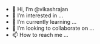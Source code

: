 - 👋 Hi, I’m @vikashrajan
- 👀 I’m interested in ...
- 🌱 I’m currently learning ...
- 💞️ I’m looking to collaborate on ...
- 📫 How to reach me ...

<!---
vikashrajan/vikashrajan is a ✨ special ✨ repository because its `README.md` (this file) appears on your GitHub profile.
You can click the Preview link to take a look at your changes.
--->
